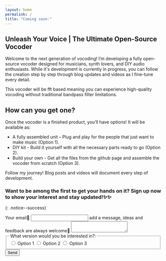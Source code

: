 ```yaml
---
layout: home
permalink: /
title: "Coming soon:"
---
```


## Unleash Your Voice | The Ultimate Open-Source Vocoder

Welcome to the next generation of vocoding!
I’m developing a fully open-source vocoder designed for musicians, synth lovers, and DIY audio enthusiasts. 
While it's development is currently in progress, you can follow the creation step by step through blog updates and videos as I fine-tune every detail.

This vocoder will be fft based meaning you can experience high-quality vocoding without traditional bandpass filter limitations.

## How can you get one?
Once the vocoder is a finished product, you’ll have options! 
It will be available as:
- A fully assembled unit – Plug and play for the people that just want to make music (Option 1).
- DIY kit - Build it yourself with all the necessary parts ready to go (Option 2).
- Build your own - Get all the files from the github page and assemble the vocoder from scratch (Option 3).

Follow my journey! Blog posts and videos will document every step of development.

### Want to be among the first to get your hands on it? Sign up now to show your interest and stay updated!✨✨
{: .notice--success}

<form
    action="https://formspree.io/f/mqaplove"
    method="POST"
>
    <label>
        Your email📨
        <input type="email" name="email">
    </label>
    <label>
        add a message, ideas and feedback are always welcome🙂
        <textarea name="message"></textarea>
    </label>
    <fieldset>
        <legend>What version would you be interested in?:</legend>
        <label>
            <input type="radio" name="option" value="option 1 (Full)"> Option 1
        </label>
        <label>
            <input type="radio" name="option" value="option 2 (DIY)"> Option 2
        </label>
        <label>
            <input type="radio" name="option" value="option 3 (FREE)"> Option 3
        </label>
    </fieldset>
    <button type="submit">Send</button>
</form>

